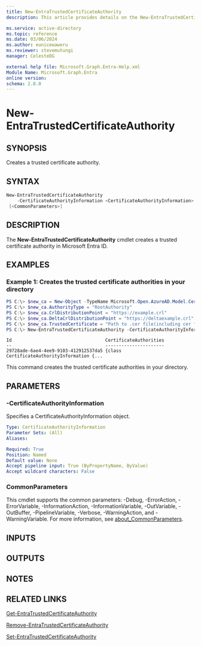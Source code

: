 ```yaml
---
title: New-EntraTrustedCertificateAuthority
description: This article provides details on the New-EntraTrustedCertificateAuthority command.

ms.service: active-directory
ms.topic: reference
ms.date: 03/06/2024
ms.author: eunicewaweru
ms.reviewer: stevemutungi
manager: CelesteDG

external help file: Microsoft.Graph.Entra-Help.xml
Module Name: Microsoft.Graph.Entra
online version:
schema: 2.0.0
---
```


# New-EntraTrustedCertificateAuthority

## SYNOPSIS
Creates a trusted certificate authority.

## SYNTAX

```powershell
New-EntraTrustedCertificateAuthority 
    -CertificateAuthorityInformation <CertificateAuthorityInformation>
 [<CommonParameters>]
```

## DESCRIPTION
The **New-EntraTrustedCertificateAuthority** cmdlet creates a trusted certificate authority in Microsoft Entra ID.

## EXAMPLES

### Example 1: Creates the trusted certificate authorities in your directory
```powershell
PS C:\> $new_ca = New-Object -TypeName Microsoft.Open.AzureAD.Model.CertificateAuthorityInformation #Create CertificateAuthorityInformation object
PS C:\> $new_ca.AuthorityType = "RootAuthority"
PS C:\> $new_ca.CrlDistributionPoint = "https://example.crl"
PS C:\> $new_ca.DeltaCrlDistributionPoint = "https://deltaexample.crl"
PS C:\> $new_ca.TrustedCertificate = "Path to .cer file(including cer file name)"
PS C:\> New-EntraTrustedCertificateAuthority -CertificateAuthorityInformation $new_ca
```

```output
Id                                   CertificateAuthorities
--                                   ----------------------
29728ade-6ae4-4ee9-9103-412912537da5 {class CertificateAuthorityInformation {...
```

This command creates the trusted certificate authorities in your directory.

## PARAMETERS

### -CertificateAuthorityInformation
Specifies a CertificateAuthorityInformation object.

```yaml
Type: CertificateAuthorityInformation
Parameter Sets: (All)
Aliases:

Required: True
Position: Named
Default value: None
Accept pipeline input: True (ByPropertyName, ByValue)
Accept wildcard characters: False
```

### CommonParameters
This cmdlet supports the common parameters: -Debug, -ErrorAction, -ErrorVariable, -InformationAction, -InformationVariable, -OutVariable, -OutBuffer, -PipelineVariable, -Verbose, -WarningAction, and -WarningVariable. For more information, see [about_CommonParameters](https://go.microsoft.com/fwlink/?LinkID=113216).

## INPUTS

## OUTPUTS

## NOTES

## RELATED LINKS

[Get-EntraTrustedCertificateAuthority](Get-EntraTrustedCertificateAuthority.md)

[Remove-EntraTrustedCertificateAuthority](Remove-EntraTrustedCertificateAuthority.md)

[Set-EntraTrustedCertificateAuthority](Set-EntraTrustedCertificateAuthority.md)

